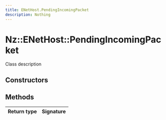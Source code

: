 ```yaml
---
title: ENetHost.PendingIncomingPacket
description: Nothing
---
```


# Nz::ENetHost::PendingIncomingPacket

Class description

## Constructors


## Methods

| Return type | Signature |
| ----------- | --------- |
